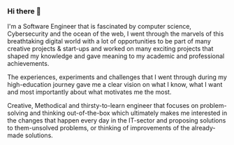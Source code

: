 ### Hi there 👋

I'm a Software Engineer that is fascinated by computer science, Cybersecurity and the ocean of the web, I went through the marvels of this breathtaking digital world with a lot of opportunities to be part of many creative projects & start-ups and worked on many exciting projects that shaped my knowledge and gave meaning to my academic and professional achievements.

The experiences, experiments and challenges that I went through during my high-education journey gave me a clear vision on what I know, what I want and most importantly about what motivates me the most.

Creative, Methodical and thirsty-to-learn engineer that focuses on problem-solving and thinking out-of-the-box which ultimately makes me interested in the changes that happen every day in the IT-sector and proposing solutions to them-unsolved problems, or thinking of improvements of the already-made solutions.


<!--
**makraz/makraz** is a ✨ _special_ ✨ repository because its `README.md` (this file) appears on your GitHub profile.

Here are some ideas to get you started:

- 🔭 I’m currently working on ...
- 🌱 I’m currently learning ...
- 👯 I’m looking to collaborate on ...
- 🤔 I’m looking for help with ...
- 💬 Ask me about ...
- 📫 How to reach me: ...
- 😄 Pronouns: ...
- ⚡ Fun fact: ...
-->
